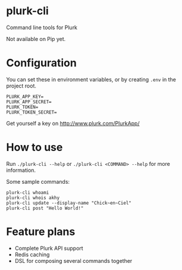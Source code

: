 # plurk-cli
Command line tools for Plurk

Not available on Pip yet.

# Configuration

You can set these in environment variables, or by creating `.env` in the project
root.

```
PLURK_APP_KEY=
PLURK_APP_SECRET=
PLURK_TOKEN=
PLURK_TOKEN_SECRET=
```

Get yourself a key on http://www.plurk.com/PlurkApp/

# How to use

Run `./plurk-cli --help` or `./plurk-cli <COMMAND> --help` for more information.

Some sample commands:

```
plurk-cli whoami
plurk-cli whois akhy
plurk-cli update --display-name "Chick~en~Ciel"
plurk-cli post "Hello World!"
```

# Feature plans

- Complete Plurk API support
- Redis caching
- DSL for composing several commands together
